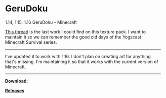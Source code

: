 # GeruDoku
1.14, 1.15, 1.16 GeruDoku - Minecraft

[This thread](https://www.minecraftforum.net/forums/mapping-and-modding-java-edition/resource-packs/2895569-gerudoku-legacy-thread-1-14-coming-soon-32x) is the last work I could find on this texture pack. I want to maintain it so we can remember the good old days of the Yogscast Minecraft Survival series.
- - - -
I've updated it to work with 1.16. I don't plan on creating art for anything that's missing. I'm maintaining it so that it works with the current version of Minecraft. 

- - - -

__Download:__

__[Releases](https://github.com/Syberiyxx/gerudoku/releases/)__
